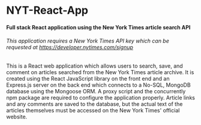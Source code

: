 # NYT-React-App

#### Full stack React application using the New York Times article search API

###### This application requires a New York Times API key which can be requested at https://developer.nytimes.com/signup

This is a React web application which allows users to search, save, and comment on articles searched from the New York Times article archive. It is created using the React JavaScript library on the front end and an Express.js server on the back end which connects to a No-SQL, MongoDB database using the Mongoose ORM. A proxy script and the concurrently npm package are required to configure the application properly. Article links and any comments are saved to the database, but the actual text of the articles themselves must be accessed on the New York Times' official website.
